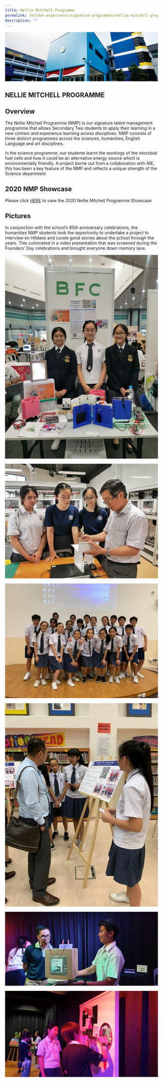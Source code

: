 ```yaml
---
title: Nellie Mitchell Programme
permalink: /hildan-experience/signature-programmes/nellie-mitchell-programme/
description: ""
---
```

![](/images/Signature%20Programmes/DARE%20Banner.jpg)

NELLIE MITCHELL PROGRAMME
-------------------------

Overview
--------

The Nellie Mitchell Programme (NMP) is our signature talent management programme that allows Secondary Two students to apply their learning in a new context and experience learning across disciplines. NMP consists of three distinct programmes across the sciences, humanities, English Language and art disciplines.  
  
In the science programme, our students learnt the workings of the microbial fuel cells and how it could be an alternative energy source which is environmentally friendly. A project borne out from a collaboration with NIE, this has been a key feature of the NMP and reflects a unique strength of the Science department.  
  
  

2020 NMP Showcase
-----------------

Please click [HERE](https://drive.google.com/drive/folders/1If288K8Ct3RoxTZ-chS_JEVGT2PaGhJn?usp=sharing) to view the 2020 Nellie Mitchell Programme Showcase  
  

Pictures 
---------

In conjunction with the school’s 85th anniversary celebrations, the humanities NMP students took the opportunity to undertake a project to interview ex-Hildans and curate good stories about the school through the years. This culminated in a video presentation that was screened during the Founders’ Day celebrations and brought everyone down memory lane.

![](/images/Signature%20Programmes/NMP%201.jpg)

![](/images/Signature%20Programmes/NMP%202.jpg)

![](/images/Signature%20Programmes/NMP%203.jpg)

![](/images/Signature%20Programmes/NMP%204.jpg)

![](/images/Signature%20Programmes/NMP%205.jpg)

![](/images/Signature%20Programmes/NMP%206.jpg)